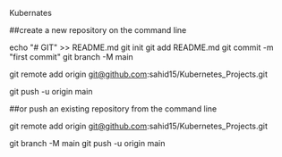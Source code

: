Kubernates

##create a new repository on the command line


echo "# GIT" >> README.md
git init
git add README.md
git commit -m "first commit"
git branch -M main

git remote add origin git@github.com:sahid15/Kubernetes_Projects.git

git push -u origin main


##or push an existing repository from the command line

git remote add origin  git@github.com:sahid15/Kubernetes_Projects.git


git branch -M main
git push -u origin main